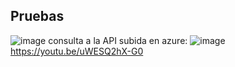 ## Pruebas

![image](https://user-images.githubusercontent.com/98189066/226756018-a16843a6-cf0c-40a4-b616-92428abec9a6.png)
consulta a la API subida en azure:
![image](https://user-images.githubusercontent.com/98189066/226789647-9e201cb9-9978-41ff-8710-9b0fdf0b92f7.png)
https://youtu.be/uWESQ2hX-G0
